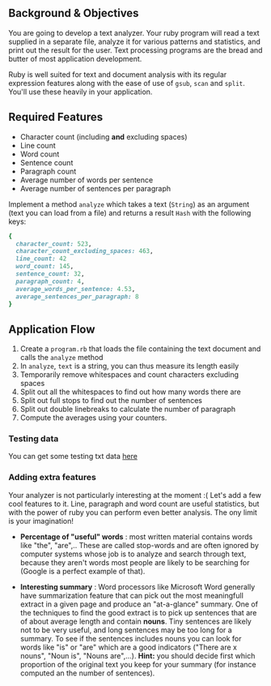 ## Background & Objectives

You are going to develop a text analyzer. Your ruby program will read a text supplied in a separate file, analyze it for various patterns and statistics, and print out the result for the user.
Text processing programs are the bread and butter of most application development.

Ruby is well suited for text and document analysis with its regular expression
features along with the ease of use of `gsub`, `scan` and `split`.
You'll use these heavily in your application.

## Required Features

* Character count (including **and** excluding spaces)
* Line count
* Word count
* Sentence count
* Paragraph count
* Average number of words per sentence
* Average number of sentences per paragraph

Implement a method `analyze` which takes a text (`String`) as an argument (text you can load from a file)
and returns a result `Hash` with the following keys:

```ruby
{
  character_count: 523,
  character_count_excluding_spaces: 463,
  line_count: 42
  word_count: 145,
  sentence_count: 32,
  paragraph_count: 4,
  average_words_per_sentence: 4.53,
  average_sentences_per_paragraph: 8
}
```

## Application Flow

1. Create a `program.rb` that loads the file containing the text document and calls the `analyze` method
1. In `analyze`, `text` is a string, you can thus measure its length easily
1. Temporarily remove whitespaces and count characters excluding spaces
1. Split out all the whitespaces to find out how many words there are
1. Split out full stops to find out the number of sentences
1. Split out double linebreaks to calculate the number of paragraph
1. Compute the averages using your counters.

### Testing data

You can get some testing txt data [here](http://www.rubyinside.com/book/oliver.txt)

### Adding extra features

Your analyzer is not particularly interesting at the moment :( Let's add a few cool features to it. Line, paragraph and word count are useful statistics, but with the power of ruby you can perform even better analysis. The ony limit is your imagination!

* **Percentage of "useful" words** : most written material contains words like "the", "are",.. These are called stop-words and are often ignored by computer systems whose job is to analyze and search through text, because they aren't words most people are likely to be searching for (Google is a perfect example of that).

* **Interesting summary** : Word processors like Microsoft Word generally have summarization feature that can pick out the most meaningfull extract in a given page and produce an "at-a-glance" summary. One of the techniques to find the good extract is to pick up sentences that are of about average length and contain **nouns**. Tiny sentences are likely not to be very useful, and long sentences may be too long for a summary. To see if the sentences includes nouns you can look for words like "is" or "are" which are a good indicators ("There are x nouns", "Noun is", "Nouns are",...). **Hint:** you should decide first which proportion of the original text you keep for your summary (for instance computed an the number of sentences).
